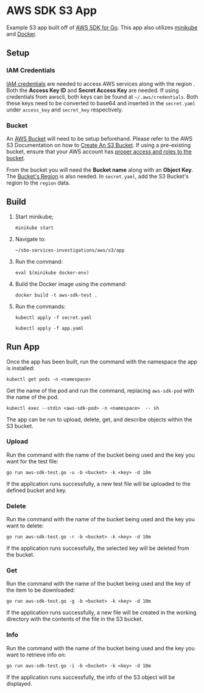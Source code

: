 ﻿# AWS SDK S3 App

Example S3 app built off of [AWS SDK for Go](https://github.com/aws/aws-sdk-go). This app also utilizes [minikube](https://minikube.sigs.k8s.io/docs/start/) and [Docker](https://docs.docker.com/get-docker/).

## Setup
### IAM Credentials
[IAM credentials](https://docs.aws.amazon.com/IAM/latest/UserGuide/id_credentials_access-keys.html) are needed to access AWS services along with the region .  Both the **Access Key ID** and **Secret Access Key** are needed. If using credentials from awscli, both keys can be found at `~/.aws/credentials`.  Both these keys need to be converted to base64 and inserted in the `secret.yaml` under `access_key` and `secret_key` respectively.  


### Bucket
An [AWS Bucket](https://docs.aws.amazon.com/AmazonS3/latest/userguide/GetStartedWithS3.html) will need to be setup beforehand. Please refer to the AWS S3 Documentation on how to [Create An S3 Bucket](https://docs.aws.amazon.com/AmazonS3/latest/userguide/creating-bucket.html). If using a pre-existing bucket, ensure that your AWS account has [proper access and roles to the bucket](https://docs.aws.amazon.com/AmazonS3/latest/userguide/s3-access-control.html).

From the bucket you will need the **Bucket name** along with an **Object Key**. The [Bucket's Region](https://docs.aws.amazon.com/AmazonS3/latest/API/API_control_Region.html) is also needed. In `secret.yaml`, add the S3 Bucket's region to the `region` data.
## Build
1. Start minikube;

   `minikube start`

2. Navigate to:

   `~/sbo-services-investigations/aws/s3/app`

3. Run the command:
   
   `eval $(minikube docker-env)`

4. Build the Docker image using the command:

   `docker build -t aws-sdk-test .`

5. Run the commands:
   
   `kubectl apply -f secret.yaml `
   
   `kubectl apply -f app.yaml`
 
    
## Run App

Once the app has been built, run the command with the namespace the app is installed:

`kubectl get pods -n <namespace>`

Get the name of the pod and run the command, replacing `aws-sdk-pod` with the name of the pod.

`kubectl exec --stdin <aws-sdk-pod> -n <namespace>  -- sh`

The app can be run to upload, delete, get, and describe objects within the S3 bucket.

### Upload

Run the command with the name of the bucket being used and the key you want for the test file:

`go run aws-sdk-test.go -u -b <bucket> -k <key> -d 10m`

If the application runs successfully, a new test file will be uploaded to the defined bucket and key.

### Delete

Run the command with the name of the bucket being used and the key you want to delete:

`go run aws-sdk-test.go -r -b <bucket> -k <key> -d 10m`

If the application runs successfully, the selected key will be deleted from the bucket.

### Get

Run the command with the name of the bucket being used and the key of the item to be downloaded:

`go run aws-sdk-test.go -g -b <bucket> -k <key> -d 10m`

If the application runs successfully, a new file will be created in the working directory with the contents of the file in the S3 bucket.

### Info

Run the command with the name of the bucket being used and the key you want to retrieve info on:

`go run aws-sdk-test.go -i -b <bucket> -k <key> -d 10m`

If the application runs successfully, the info of the S3 object will be displayed.
